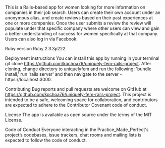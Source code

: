 
This is a Rails-based app for women looking for more information on companies in their job search. Users can create their own account under an anonymous alias, and create reviews based on their past experiences at one or more companies. Once the user submits a review the review will populate under that specific company where other users can view and gain a better understanding of success for women specifically at that company. Users can also log in via Facebook.

Ruby version Ruby 2.3.3p222

Deployment instructions You can install this app by running in your terminal git clone https://github.com/kochoa76/uniquely-fem-rails-project.  After cloning, change directory to uniquelyfem and run the following: 'bundle install,' run 'rails server' and then navigate to the server -https://localhost:3000.

Contributing Bug reports and pull requests are welcome on GitHub at https://github.com/kochoa76/uniquely-fem-rails-project. This project is intended to be a safe, welcoming space for collaboration, and contributors are expected to adhere to the Contributor Covenant code of conduct.

License The app is available as open source under the terms of the MIT License.

Code of Conduct Everyone interacting in the Practice_Made_Perfect's project’s codebases, issue trackers, chat rooms and mailing lists is expected to follow the code of conduct.
